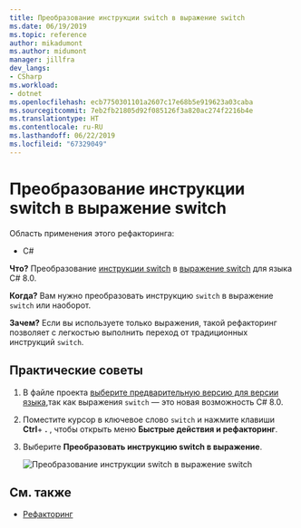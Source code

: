 ```yaml
---
title: Преобразование инструкции switch в выражение switch
ms.date: 06/19/2019
ms.topic: reference
author: mikadumont
ms.author: midumont
manager: jillfra
dev_langs:
- CSharp
ms.workload:
- dotnet
ms.openlocfilehash: ecb7750301101a2607c17e68b5e919623a03caba
ms.sourcegitcommit: 7eb2fb21805d92f085126f3a820ac274f2216b4e
ms.translationtype: HT
ms.contentlocale: ru-RU
ms.lasthandoff: 06/22/2019
ms.locfileid: "67329049"
---
```

# <a name="convert-switch-statement-to-switch-expression"></a>Преобразование инструкции switch в выражение switch

Область применения этого рефакторинга:

- C#

**Что?** Преобразование [инструкции switch](/dotnet/csharp/language-reference/keywords/switch) в [выражение switch](/dotnet/csharp/whats-new/csharp-8#switch-expressions) для языка C# 8.0.

**Когда?** Вам нужно преобразовать инструкцию `switch` в выражение `switch` или наоборот. 

**Зачем?** Если вы используете только выражения, такой рефакторинг позволяет с легкостью выполнить переход от традиционных инструкций `switch`.

## <a name="how-to"></a>Практические советы

1. В файле проекта [выберите предварительную версию для версии языка](/dotnet/csharp/language-reference/configure-language-version#set-the-language-version-in-visual-studio),так как выражения `switch` — это новая возможность C# 8.0.
2. Поместите курсор в ключевое слово `switch` и нажмите клавиши **Ctrl**+ **.** , чтобы открыть меню **Быстрые действия и рефакторинг**.
3. Выберите **Преобразовать инструкцию switch в выражение**.

   ![Преобразование инструкции switch в выражение switch](media/convert-switch-statement-to-switch-expression.png) 

## <a name="see-also"></a>См. также

- [Рефакторинг](../refactoring-in-visual-studio.md)
